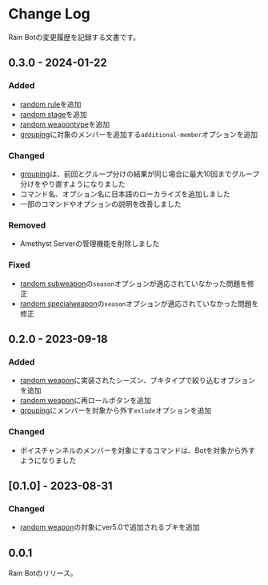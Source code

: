# Change Log

Rain Botの変更履歴を記録する文書です。

## 0.3.0 - 2024-01-22

### Added

- [random rule](./document/commands.md/#ランダム-ルール--random-rule)を追加
- [random stage](./document/commands.md/#ランダム-ルール--random-rule)を追加
- [random weapontype](./document/commands.md/#ランダム-ブキタイプ--random-weapontype)を追加
- [grouping](./document/commands.md/#グルーピング--grouping)に対象のメンバーを追加する`additional-member`オプションを追加

### Changed

- [grouping](./document/commands.md/#グルーピング--grouping)は、前回とグループ分けの結果が同じ場合に最大10回までグループ分けをやり直すようになりました
- コマンド名、オプション名に日本語のローカライズを追加しました
- 一部のコマンドやオプションの説明を改善しました

### Removed

- Amethyst Serverの管理機能を削除しました

### Fixed

- [random subweapon](./document/commands.md/#ランダム-サブウェポン--random-subweapon)の`season`オプションが適応されていなかった問題を修正
- [random specialweapon](./document/commands.md/#ランダム-スペシャルウェポン--random-specialweapon)の`season`オプションが適応されていなかった問題を修正

## 0.2.0 - 2023-09-18

### Added

- [random weapon](./document/commands.md/#ランダム-ブキ--random-weapon)に実装されたシーズン、ブキタイプで絞り込むオプションを追加
- [random weapon](./document/commands.md/#ランダム-ブキ--random-weapon)に再ロールボタンを追加
- [grouping](./document/commands.md/#グルーピング--grouping)にメンバーを対象から外す`exlude`オプションを追加

### Changed

- ボイスチャンネルのメンバーを対象にするコマンドは、Botを対象から外すようになりました

## [0.1.0] - 2023-08-31

### Changed

- [random weapon](./document/commands.md/#random-weapon)の対象にver5.0で追加されるブキを追加

## 0.0.1

Rain Botのリリース。
